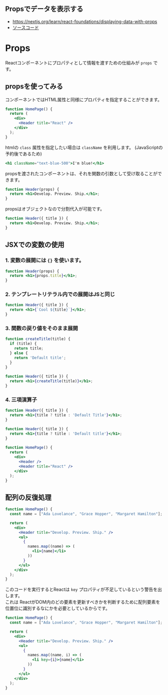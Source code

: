 Propsでデータを表示する
---

- https://nextjs.org/learn/react-foundations/displaying-data-with-props
- [ソースコード](../../react_tutorial/6_displaying_data_with_props/)

# Props


Reactコンポーネントにプロパティとして情報を渡すための仕組みが `props` です。


## propsを使ってみる


コンポーネントではHTML属性と同様にプロパティを指定することができます。


```jsx
function HomePage() {
  return (
    <div>
      <Header title="React" />
    </div>
  );
}
```

htmlの `class` 属性を指定したい場合は `className` を利用します。 (JavaScriptの予約後であるため)

```jsx
<h1 className="text-blue-500">I'm blue!</h1>
```

propsを渡されたコンポーネントは、それを関数の引数として受け取ることができます。


```jsx
function Header(props) {
  return <h1>Develop. Preview. Ship.</h1>;
}
```

propsはオブジェクトなので分割代入が可能です。

```jsx
function Header({ title }) {
  return <h1>Develop. Preview. Ship.</h1>;
}
```

## JSXでの変数の使用

### 1. 変数の展開には `{}` を使います。

```jsx
function Header(props) {
  return <h1>{props.title}</h1>;
}
```

### 2. テンプレートリテラル内での展開はJSと同じ

```jsx
function Header({ title }) {
  return <h1>{`Cool ${title}`}</h1>;
}
```

### 3. 関数の戻り値をそのまま展開

```jsx
function createTitle(title) {
  if (title) {
    return title;
  } else {
    return 'Default title';
  }
}
 
function Header({ title }) {
  return <h1>{createTitle(title)}</h1>;
}
```

### 4. 三項演算子

```jsx
function Header({ title }) {
  return <h1>{title ? title : 'Default Title'}</h1>;
}
```

```jsx
function Header({ title }) {
  return <h1>{title ? title : 'Default title'}</h1>;
}
 
function HomePage() {
  return (
    <div>
      <Header />
      <Header title="React" />
    </div>
  );
}
```

## 配列の反復処理

```jsx
function HomePage() {
  const name = ["Ada Lovelance", "Grace Hopper", "Margaret Hamilton"];

  return (
    <div>
      <Header title="Develop. Preview. Ship." />
      <ul>
        {
          names.map((name) => (
            <li>{name}</li>
          ))
        }
      </ul>
    </div>
  );
}
```

このコードを実行するとReactは `key` プロパティが不足しているという警告を出します。  
これは ReactがDOM内のどの要素を更新すべきかを判断するために配列要素を位置位に識別するなにかを必要としているからです。




```jsx
function HomePage() {
  const name = ["Ada Lovelance", "Grace Hopper", "Margaret Hamilton"];

  return (
    <div>
      <Header title="Develop. Preview. Ship." />
      <ul>
        {
          names.map((name, i) => (
            <li key={i}>{name}</li>
          ))
        }
      </ul>
    </div>
  );
}
```